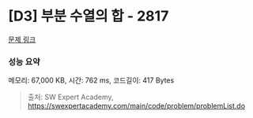 # [D3] 부분 수열의 합 - 2817 

[문제 링크](https://swexpertacademy.com/main/code/problem/problemDetail.do?contestProbId=AV7IzvG6EksDFAXB) 

### 성능 요약

메모리: 67,000 KB, 시간: 762 ms, 코드길이: 417 Bytes



> 출처: SW Expert Academy, https://swexpertacademy.com/main/code/problem/problemList.do